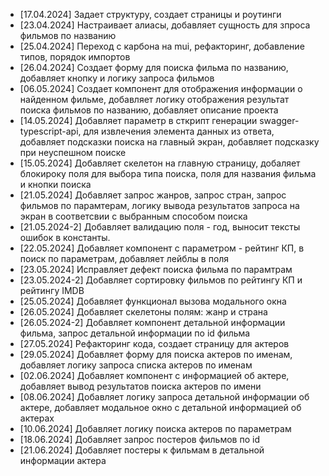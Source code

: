 * [17.04.2024] Задает структуру, создает страницы и роутинги
* [23.04.2024] Настраивает алиасы, добавляет сущность для зпроса фильмов по названию
* [25.04.2024] Переход с карбона на mui, рефакторинг, добавление типов, порядок импортов
* [26.04.2024] Создает форму для поиска фильма по названию, добавляет кнопку и логику запроса фильмов
* [06.05.2024] Создает компонент для отображения информации о найденном фильме, добавляет логику отображения результат поиска фильмов по названию, добавляет описание проекта
* [14.05.2024] Добавляет параметр в сткрипт генерации swagger-typescript-api, для извлечения элемента данных из ответа, добавляет подсказки поиска на главный экран, добавляет подсказку при неуспешном поиске
* [15.05.2024] Добавляет скелетон на главную страницу, добаляет блокироку поля для выбора типа поиска, поля для названия фильма и кнопки поиска
* [21.05.2024] Добавляет запрос жанров, запрос стран, запрос фильмов по парамтерам, логику вывода результатов запроса на экран в соответсвии с выбранным способом поиска
* [21.05.2024-2] Добавляет валидацию поля - год, выносит тексты ошибок в константы.
* [22.05.2024] Добавляет компонент с параметром - рейтинг КП, в поиск по параметрам, добавляет лейблы в поля
* [23.05.2024] Исправляет дефект поиска фильма по парамтрам
* [23.05.2024-2] Добавляет сортировку фильмов по рейтингу КП и рейтингу IMDB
* [25.05.2024] Добавляет функционал вызова модального окна
* [26.05.2024] Добавляет скелетоны полям: жанр и страна
* [26.05.2024-2] Добавляет компонент детальной информации фильма, запрос детальной информации по id фильма
* [27.05.2024] Рефакторинг кода, создает страницу для актеров
* [29.05.2024] Добавляет форму для поиска актеров по именам, добавляет логику запроса списка актеров по именам
* [02.06.2024] Добавляет компонент с информацией об актере, добавляет вывод результатов поиска актеров по имени
* [08.06.2024] Добавляет логику запроса детальной информации об актере, добавляет модальное окно с детальной информацией об актерах
* [10.06.2024] Добавляет логику поиска актеров по параметрам
* [18.06.2024] Добавляет запрос постеров фильмов по id
* [21.06.2024] Добавляет постеры к фильмам в детальной информации актера